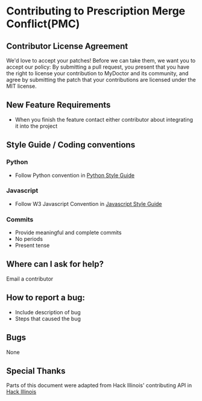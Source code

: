 # Contributing to Prescription Merge Conflict(PMC)

## Contributor License Agreement
We'd love to accept your patches! Before we can take them, we want you to accept our policy: By submitting a pull request, you present that you have the right to license your contribution to MyDoctor and its community, and agree by submitting the patch that your contributions are licensed under the MIT license.
    
## New Feature Requirements
* When you finish the feature contact either contributor about integrating it into the project

## Style Guide / Coding conventions 

### Python 
* Follow Python convention in <a href="https://google.github.io/styleguide/pyguide.html">Python Style Guide</a>

### Javascript
* Follow W3 Javascript Convention in <a href="https://www.w3schools.com/js/js_conventions.asp">Javascript Style Guide</a>

### Commits
* Provide meaningful and complete commits 
* No periods
* Present tense

## Where can I ask for help?
Email a contributor

## How to report a bug: 
* Include description of bug
* Steps that caused the bug

## Bugs
None

## Special Thanks
Parts of this document were adapted from Hack Illinois' contributing API in <a href="https://github.com/HackIllinois">Hack Illinois</a>
